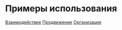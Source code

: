 # Примеры использования

[Взаимодействие](https://freepe.info/ru/primer_1.html)
[Продвижение](https://freepe.info/ru/primer_2.html)
[Организация](https://freepe.info/ru/primer_3.html)
